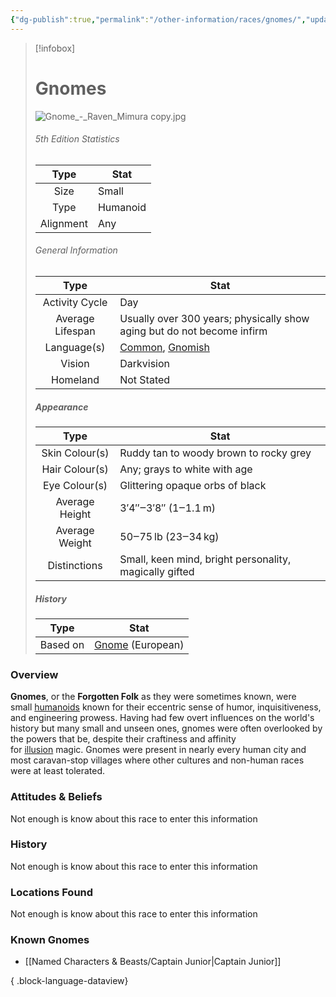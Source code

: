 ```yaml
---
{"dg-publish":true,"permalink":"/other-information/races/gnomes/","updated":"2025-06-10T19:10:49.886+01:00"}
---
```



 >[!infobox]
> 
> #  Gnomes
> ![Gnome_-_Raven_Mimura copy.jpg](/img/user/Admin/Attachments/Gnome_-_Raven_Mimura%20copy.jpg)
> ###### 5th Edition Statistics
> 
>  Type | Stat |
> :----: | --- |
>  Size | Small |
>  Type | Humanoid |
>  Alignment | Any |
>  
> ###### General Information
> Type | Stat |
>  :----: | --- |
>  Activity Cycle | Day |
>  Average Lifespan | Usually over 300 years; physically show aging but do not become infirm |
>  Language(s) | [Common](https://forgottenrealms.fandom.com/wiki/Common "Common"), [Gnomish](https://forgottenrealms.fandom.com/wiki/Gnomish "Gnomish") |
>  Vision | Darkvision |
>  Homeland | Not Stated |
>
>##### Appearance
> Type | Stat |
>  :----: | --- |
>  Skin Colour(s) | Ruddy tan to woody brown to rocky grey |
>  Hair Colour(s) | Any; grays to white with age |
>  Eye Colour(s) | Glittering opaque orbs of black |
>  Average Height | 3′4″‒3′8″ (1‒1.1 m) |
>  Average Weight | 50‒75 lb (23‒34 kg) |
>  Distinctions | Small, keen mind, bright personality, magically gifted |
>
>##### History
>Type | Stat |
>  :----: | --- |
>  Based on | [Gnome](https://en.wikipedia.org/wiki/en:Gnome "wikipedia:en:Gnome") (European) |

### Overview
**Gnomes**, or the **Forgotten Folk** as they were sometimes known, were small [humanoids](https://forgottenrealms.fandom.com/wiki/Humanoid "Humanoid") known for their eccentric sense of humor, inquisitiveness, and engineering prowess. Having had few overt influences on the world's history but many small and unseen ones, gnomes were often overlooked by the powers that be, despite their craftiness and affinity for [illusion](https://forgottenrealms.fandom.com/wiki/Illusion "Illusion") magic. Gnomes were present in nearly every human city and most caravan-stop villages where other cultures and non-human races were at least tolerated.

### Attitudes & Beliefs
Not enough is know about this race to enter this information

### History
Not enough is know about this race to enter this information

### Locations Found
Not enough is know about this race to enter this information

### Known Gnomes
- [[Named Characters & Beasts/Captain Junior\|Captain Junior]]

{ .block-language-dataview}